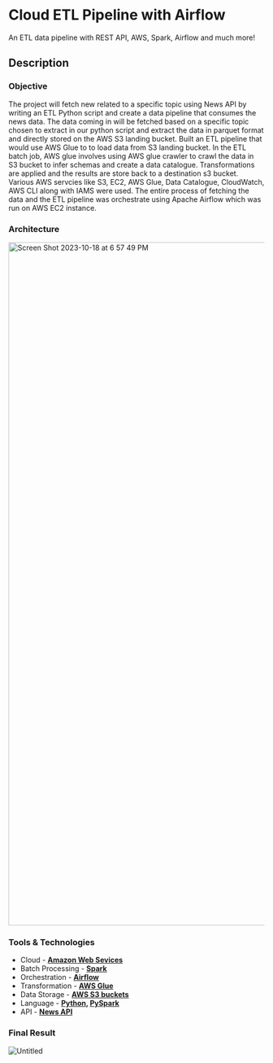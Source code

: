 # Cloud ETL Pipeline with Airflow
 An ETL data pipeline with REST API, AWS, Spark, Airflow and much more!

 ## Description

 ### Objective
The project will fetch new related to a specific topic using News API by writing an ETL Python script and create a data pipeline that consumes the news data. 
The data coming in will be fetched based on a specific topic chosen to extract in our python script and extract the data in parquet format and directly stored on the AWS S3 landing bucket.
Built an ETL pipeline that would use AWS Glue to to load data from S3 landing bucket. In the ETL batch job, 
AWS glue involves using AWS glue crawler to crawl the data in S3 bucket to infer schemas and create a data catalogue. Transformations are applied and the results are store back to a destination s3 bucket.
Various AWS servcies like S3, EC2, AWS Glue, Data Catalogue, CloudWatch, AWS CLI along with IAMS were used. The entire process of fetching the data and the ETL pipeline was orchestrate using Apache Airflow which was run on AWS EC2 instance.

### Architecture
<img width="1343" alt="Screen Shot 2023-10-18 at 6 57 49 PM" src="https://github.com/sneha-roseline/CloudDataPipeline-Airflow/assets/146040464/21a4ccc3-9910-4022-9cf2-0e9aa64ee89c">

### Tools & Technologies

* Cloud - **[Amazon Web Sevices](https://aws.amazon.com/)**
* Batch Processing - **[Spark](https://spark.apache.org/)**
* Orchestration - **[Airflow](https://airflow.apache.org/)**
* Transformation - **[AWS Glue](https://aws.amazon.com/glue/)**
* Data Storage - **[AWS S3 buckets](https://aws.amazon.com/s3/)**
* Language - **[Python](https://www.python.org/), [PySpark](https://spark.apache.org/docs/latest/api/python/index.html)**
* API - **[News API](https://newsapi.org/)**

### Final Result

![Untitled](https://github.com/sneha-roseline/CloudDataPipeline-Airflow/assets/146040464/9950668c-fe76-4907-94a1-a3a46d19e595)



